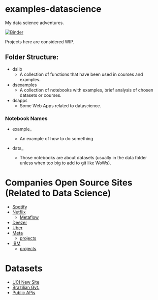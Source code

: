 # examples-datascience

My data science adventures.

[![Binder](https://mybinder.org/badge_logo.svg)](https://mybinder.org/v2/gh/mjsmagalhaes/examples-datascience/HEAD?labpath=wow_log.ipynb)

Projects here are considered WIP.

## Folder Structure:

- dslib
  - A collection of functions that have been used in courses and examples.
- dsexamples
  - A collection of notebooks with examples, brief analysis of chosen datasets or courses.
- dsapps
  - Some Web Apps related to datascience.

### Notebook Names

- example\_

  - An example of how to do something

- data\_

  - Those notebooks are about datasets (usually in the data folder unless when too big to add to git like WoWs).

# Companies Open Source Sites (Related to Data Science)

- [Spotify](https://spotify.github.io/)
- [Netflix](https://netflix.github.io/)
  - [Metaflow](https://metaflow.org/)
- [Deezer](https://deezer.github.io/)
- [Uber](https://uber.github.io/)
- [Meta](https://opensource.fb.com/)
  - [projects](https://github.com/facebook)
- [IBM](https://www.ibm.com/opensource/open-projects/)
  - [projects](https://www.ibm.com/opensource/open-projects/)

# Datasets

- [UCI New Site](https://archive-beta.ics.uci.edu/)
- [Brazilian Gvt.](https://brasil.io/datasets/)
- [Public APis](https://github.com/public-apis/public-apis)

